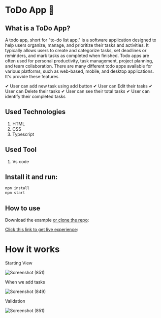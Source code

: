# ToDo App 📝

## What is a ToDo App?

A todo app, short for "to-do list app," is a software application designed to help users organize, manage, and prioritize their tasks and activities. It typically allows users to create and categorize tasks, set deadlines or reminders, and mark tasks as completed when finished. Todo apps are often used for personal productivity, task management, project planning, and team collaboration. There are many different todo apps available for various platforms, such as web-based, mobile, and desktop applications. It's provide these features.

✔ User can add new task using add button
✔ User can Edit their tasks
✔ User can Delete their tasks
✔ User can see their total tasks
✔ User can identify their completed tasks

## Used Technologies

1. HTML
2. CSS
3. Typescript

## Used Tool

1. Vs code

## Install it and run:

```sh
npm install
npm start
```

## How to use

Download the example [or clone the repo](https://github.com/Hashininirasha/TODO-TS.git):

[Click this link to get live experience](https://hashininirasha.github.io/TODO-TS/):

# How it works

Starting View

![Screenshot (851)](https://user-images.githubusercontent.com/52965775/231115218-239ddb46-155e-4bc4-9615-608cefebf224.png)

When we add tasks

![Screenshot (849)](https://user-images.githubusercontent.com/52965775/231115350-64c06880-263e-416c-bcaf-091fc09ceaa4.png)

Validation 

![Screenshot (851)](https://user-images.githubusercontent.com/52965775/231115440-91ca0f38-ae03-4c88-8eb2-4abd9e2c44b4.png)


